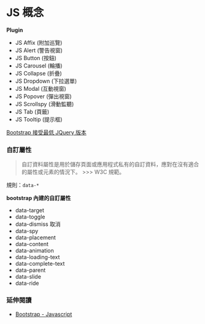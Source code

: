 # JS 概念

**Plugin**

<!--
 先到 w3cschool demo 一下有哪些工具可以使用。
-->

* JS Affix (附加巡覽)
* JS Alert (警告視窗)
* JS Button (按鈕)
* JS Carousel (輪播)
* JS Collapse (折疊)
* JS Dropdown (下拉選單)
* JS Modal (互動視窗)
* JS Popover (彈出視窗)
* JS Scrollspy (滑動監聽)
* JS Tab (頁籤)
* JS Tooltip (提示框)

[Bootstrap 接受最低 JQuery 版本](https://github.com/twbs/bootstrap/blob/v3.3.1/bower.json)

### 自訂屬性

> 自訂資料屬性是用於儲存頁面或應用程式私有的自訂資料，應對在沒有適合的屬性或元素的情況下。 >>> W3C 規範。

規則：`data-*`

**bootstrap 內建的自訂屬性**

* data-target
* data-toggle
* data-dismiss 取消
* data-spy
* data-placement
* data-content
* data-animation
* data-loading-text
* data-complete-text
* data-parent
* data-slide
* data-ride

### 延伸閱讀

* [Bootstrap - Javascript](http://getbootstrap.com/javascript/)
